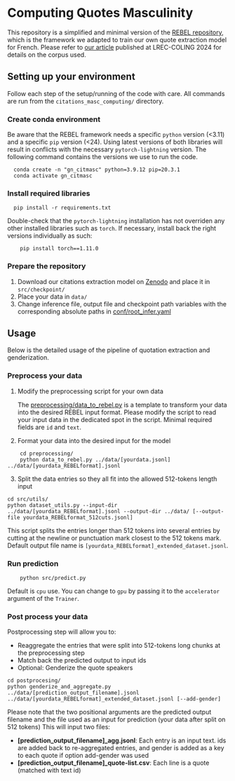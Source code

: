 # Computing Quotes Masculinity
This repository is a simplified and minimal version of the [REBEL repository](https://github.com/Babelscape/rebel/tree/main), which is the framework we adapted to train our own quote extraction model for French. Please refer to [our article](https://aclanthology.org/2024.lrec-main.654/) published at LREC-COLING 2024 for details on the corpus used.

## Setting up your environment

Follow each step of the setup/running of the code with care.
All commands are run from the `citations_masc_computing/` directory.

### Create conda environment

Be aware that the REBEL framework needs a specific `python` version (<3.11) and a specific `pip` version (<24). Using latest versions of both libraries will result in conflicts with the necessary `pytorch-lightning` version. The following command contains the versions we use to run the code.

```shell
  conda create -n "gn_citmasc" python=3.9.12 pip=20.3.1
  conda activate gn_citmasc
```

### Install required libraries

```shell
  pip install -r requirements.txt
```
Double-check that the `pytorch-lightning` installation has not overriden any other installed libraries such as `torch`. If necessary, install back the right versions individually as such:
```shell
    pip install torch==1.11.0
```

### Prepare the repository

1. Download our citations extraction model on [Zenodo](https://doi.org/10.5281/zenodo.15189896) and place it in `src/checkpoint/`
2. Place your data in `data/`
3. Change inference file, output file and checkpoint path variables with the corresponding absolute paths in [conf/root_infer.yaml](conf/root_infer.yaml)

## Usage

Below is the detailed usage of the pipeline of quotation extraction and genderization.

### Preprocess your data

1. Modify the preprocessing script for your own data

    The [preprocessing/data_to_rebel.py](preprocessing/data_to_rebel.py) is a template to transform your data into the desired REBEL input format. Please modify the script to read your input data in the dedicated spot in the script. Minimal required fields are `id` and `text`.
2. Format your data into the desired input for the model
```shell
    cd preprocessing/
    python data_to_rebel.py ../data/[yourdata.jsonl] ../data/[yourdata_REBELformat].jsonl
```
3. Split the data entries so they all fit into the allowed 512-tokens length input
```shell
cd src/utils/
python dataset_utils.py --input-dir ../data/[yourdata_REBELformat].jsonl --output-dir ../data/ [--output-file yourdata_REBELformat_512cuts.jsonl]
```
This script splits the entries longer than 512 tokens into several entries by cutting at the newline or punctuation mark closest to the 512 tokens mark. Default output file name is `[yourdata_REBELformat]_extended_dataset.jsonl`.

### Run prediction

```shell
    python src/predict.py
```

Default is `cpu` use. You can change to `gpu` by passing it to the `accelerator` argument of the `Trainer`.

### Post process your data

Postprocessing step will allow you to:
- Reaggregate the entries that were split into 512-tokens long chunks at the preprocessing step
- Match back the predicted output to input ids
- Optional: Genderize the quote speakers

```shell
cd postprocesing/
python genderize_and_aggregate.py ../data/[prediction_output_filename].jsonl ../data/[yourdata_REBELformat]_extended_dataset.jsonl [--add-gender]
```
Please note that the two positional arguments are the predicted output filename and the file used as an input for prediction (your data after split on 512 tokens)
This will input two files:
- **[prediction_output_filename]_agg.jsonl**: Each entry is an input text. ids are added back to re-aggregated entries, and gender is added as a key to each quote if option add-gender was used
- **[prediction_output_filename]_quote-list.csv**: Each line is a quote (matched with text id)


